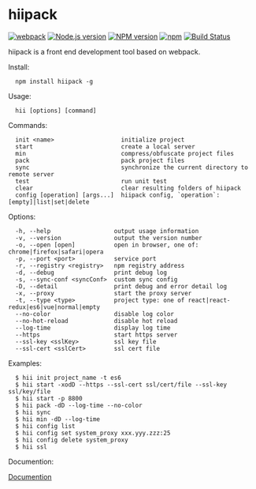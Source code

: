 # hiipack

[![webpack](https://img.shields.io/badge/hiipack-%20based%20on%20webpack%20-green.svg?style=flat)](https://webpack.github.io/)
[![Node.js version](https://img.shields.io/badge/node-%3E%3D0.12.7-orange.svg)](https://nodejs.org/)
[![NPM version](https://img.shields.io/npm/v/hiipack.svg?style=flat)](https://www.npmjs.org/package/hiipack)
[![npm](https://img.shields.io/npm/dm/hiipack.svg)](https://www.npmjs.com/package/hiipack)
[![Build Status](https://travis-ci.org/zdying/hiipack.svg?branch=1.1.0)](https://travis-ci.org/zdying/hiipack)

hiipack is a front end development tool based on webpack.


  Install:
  
      npm install hiipack -g

  Usage: 
    
      hii [options] [command]
  
  
  Commands:
  
      init <name>                   initialize project
      start                         create a local server
      min                           compress/obfuscate project files
      pack                          pack project files
      sync                          synchronize the current directory to remote server
      test                          run unit test
      clear                         clear resulting folders of hiipack
      config [operation] [args...]  hiipack config, `operation`: [empty]|list|set|delete
  
  Options:

      -h, --help                  output usage information
      -v, --version               output the version number
      -o, --open [open]           open in browser, one of: chrome|firefox|safari|opera
      -p, --port <port>           service port
      -r, --registry <registry>   npm registry address
      -d, --debug                 print debug log
      -s, --sync-conf <syncConf>  custom sync config
      -D, --detail                print debug and error detail log
      -x, --proxy                 start the proxy server
      -t, --type <type>           project type: one of react|react-redux|es6|vue|normal|empty
      --no-color                  disable log color
      --no-hot-reload             disable hot reload
      --log-time                  display log time
      --https                     start https server
      --ssl-key <sslKey>          ssl key file
      --ssl-cert <sslCert>        ssl cert file
  
  
  Examples:

      $ hii init project_name -t es6
      $ hii start -xodD --https --ssl-cert ssl/cert/file --ssl-key ssl/key/file
      $ hii start -p 8800
      $ hii pack -dD --log-time --no-color
      $ hii sync
      $ hii min -dD --log-time
      $ hii config list
      $ hii config set system_proxy xxx.yyy.zzz:25
      $ hii config delete system_proxy
      $ hii ssl

  Documention:

  [Documention](https://zdying.gitbooks.io/hiipack_doc/content/)